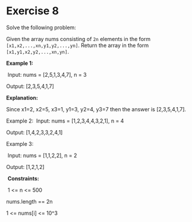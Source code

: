 # Exercise 8

Solve the following problem:

Given the array nums consisting of `2n` elements in the form `[x1,x2,...,xn,y1,y2,...,yn]`. Return the array in the form `[x1,y1,x2,y2,...,xn,yn]`.
​

**Example 1:**

​
Input: nums = [2,5,1,3,4,7], n = 3

Output: [2,3,5,4,1,7] 

**Explanation:**

Since x1=2, x2=5, x3=1, y1=3, y2=4, y3=7 then the answer is [2,3,5,4,1,7].

Example 2:
​
Input: nums = [1,2,3,4,4,3,2,1], n = 4

Output: [1,4,2,3,3,2,4,1]

Example 3:

​
Input: nums = [1,1,2,2], n = 2

Output: [1,2,1,2]
 
​
**Constraints:**

​
1 <= n <= 500

nums.length == 2n

1 <= nums[i] <= 10^3